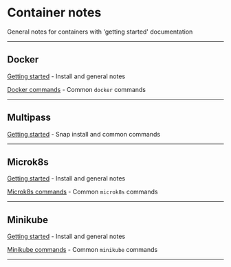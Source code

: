 # Container notes

General notes for containers with 'getting started' documentation

---

## Docker

[Getting started](docker/get_started.md) - Install and general notes

[Docker commands](docker/docker_cmds.md) - Common `docker` commands

---
## Multipass
[Getting started](multipass/get_started.md) - Snap install and common commands

---
## Microk8s

[Getting started](microk8s/get_started.md) - Install and general notes

[Microk8s commands](microk8s/microk8s_cmds.md) - Common `microk8s` commands

---
## Minikube

[Getting started](minikube/get_started.md) - Install and general notes

[Minikube commands](minikube/minikube_cmds.md) - Common `minikube` commands

---
